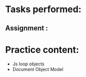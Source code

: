 # Tasks performed:

## Assignment : 

# Practice content: 

 - Js loop objects
 - Document Object Model
